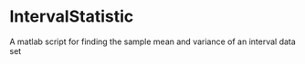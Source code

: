 # IntervalStatistic
A matlab script for finding the sample mean and variance of an interval data set
